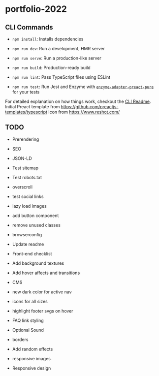 # portfolio-2022

## CLI Commands
*   `npm install`: Installs dependencies

*   `npm run dev`: Run a development, HMR server

*   `npm run serve`: Run a production-like server

*   `npm run build`: Production-ready build

*   `npm run lint`: Pass TypeScript files using ESLint

*   `npm run test`: Run Jest and Enzyme with
    [`enzyme-adapter-preact-pure`](https://github.com/preactjs/enzyme-adapter-preact-pure) for
    your tests


For detailed explanation on how things work, checkout the [CLI Readme](https://github.com/developit/preact-cli/blob/master/README.md).
Initial Preact template from https://github.com/preactjs-templates/typescript
Icon from https://www.reshot.com/


## TODO

- Prerendering
- SEO
- JSON-LD
- Test sitemap
- Test robots.txt
- overscroll
- test social links
- lazy load images
- add button component
- remove unused classes
- browserconfig
- Update readme
- Front-end checklist

- Add background textures
- Add hover affects and transitions
- CMS
- new dark color for active nav
- icons for all sizes
- highlight footer svgs on hover
- FAQ link styling
- Optional Sound
- borders
- Add random effects
- responsive images
- Responsive design
